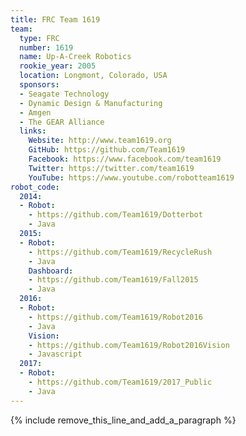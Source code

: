 ```yaml
---
title: FRC Team 1619
team:
  type: FRC
  number: 1619
  name: Up-A-Creek Robotics
  rookie_year: 2005
  location: Longmont, Colorado, USA
  sponsors:
  - Seagate Technology
  - Dynamic Design & Manufacturing
  - Amgen
  - The GEAR Alliance
  links:
    Website: http://www.team1619.org
    GitHub: https://github.com/Team1619
    Facebook: https://www.facebook.com/team1619
    Twitter: https://twitter.com/team1619
    YouTube: https://www.youtube.com/robotteam1619
robot_code:
  2014:
  - Robot:
    - https://github.com/Team1619/Dotterbot
    - Java
  2015:
  - Robot:
    - https://github.com/Team1619/RecycleRush
    - Java
    Dashboard:
    - https://github.com/Team1619/Fall2015
    - Java
  2016:
  - Robot:
    - https://github.com/Team1619/Robot2016
    - Java
    Vision:
    - https://github.com/Team1619/Robot2016Vision
    - Javascript
  2017:
  - Robot:
    - https://github.com/Team1619/2017_Public
    - Java
---
```


{% include remove_this_line_and_add_a_paragraph %}
